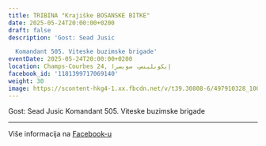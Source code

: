 ```yaml
---
title: TRIBINA "Krajiške BOSANSKE BITKE"
date: 2025-05-24T20:00:00+0200
draft: false
description: 'Gost: Sead Jusic

  Komandant 505. Viteske buzimske brigade'
eventDate: 2025-05-24T20:00:00+0200
location: Champs-Courbes 24, ‏إيكوبلينس‏، ‏سويسرا‏
facebook_id: '1181399717069140'
weight: 30
image: https://scontent-hkg4-1.xx.fbcdn.net/v/t39.30808-6/497910328_1007825038144762_7375653666811415510_n.jpg?_nc_cat=110&ccb=1-7&_nc_sid=9e60e4&_nc_ohc=nNtbQ_bZxmEQ7kNvwHBAFdv&_nc_oc=Adm4e45eChcGGtSdVbNq6eheiDP6wgkoJlwYQjtTeBCW69D2ff91cdJ6eL5ek_NvJ1Q&_nc_zt=23&_nc_ht=scontent-hkg4-1.xx&edm=ABTKTjYEAAAA&_nc_gid=FVFSCxRYbIpmYLD5oDDorA&oh=00_AfQAKoZ-EVga1TjcdpI9SgQ442f660AokhLrcGL1zTmj3Q&oe=68763E2F
---
```


Gost: Sead Jusic
Komandant 505. Viteske buzimske brigade

---

Više informacija na [Facebook-u](https://facebook.com/events/1181399717069140)